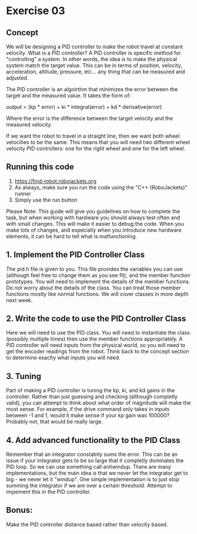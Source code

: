 # Exercise 03

## Concept

We will be designing a PID controller to make the robot travel at constant velocity. What is a PID controller? A PID controller is specific method for "controlling" a system. In other words, the idea is to make the physical system match the target value. This can be in terms of position, velocity, acceleration, altitude, pressure, etc... any thing that can be measured and adjusted. 

The PID controller is an algoirthm that minimizes the error between the target and the measured value. It takes the form of:

output = (kp * error) + ki * integral(error) + kd * derivative(error)

Where the error is the difference between the target velocity and the measured velocity.

If we want the robot to travel in a straight line, then we want both wheel velocities to be the same. This means that you will need two different wheel velocity PID controllers: one for the right wheel and one for the left wheel.

## Running this code

1. https://find-robot.robojackets.org
1. As always, make sure you run the code using the "C++ (RoboJackets)" runner
1. Simply use the run button

Please Note:
This guide will give you guidelines on how to complete the task, but when working with hardware you should always test often and with small changes. This will make it easier to debug the code. When you make lots of changes, and especially when you introduce new hardware elements, it can be hard to tell what is malfunctioning.

## 1. Implement the PID Controller Class

The pid.h file is given to you. This file provides the variables you can use (although feel free to change them as you see fit), and the member function prototypes. You will need to implement the details of the member functions. Do not worry about the details of the class. You can treat those member functions mostly like normal functions. We will cover classes in more depth next week.

## 2. Write the code to use the PID Controller Class

Here we will need to use the PID class. You will need to instantiate the class (possibly multiple times) then use the member functions appropriately. A PID controller will need inputs from the physical world, so you will need to get the encoder readings from the robot. Think back to the concept section to determine exaclty what inputs you will need.

## 3. Tuning

Part of making a PID controller is tuning the kp, ki, and kd gains in the controller. Rather than just guessing and checking (although completly valid), you can attempt to think about what order of magnitude will make the most sense. For example, if the drive command only takes in inputs between -1 and 1, would it make sense if your kp gain was 100000? Probably not, that would be really large.

## 4. Add advanced functionality to the PID Class

Remember that an integrator constatnly sums the error. This can be an issue if your integrator gets to be so large that it completly dominates the PID loop. So we can use something call antiwindup. There are many implementations, but the main idea is that we never let the integrator get to big - we never let it "windup". One simple implementation is to just stop summing the integrator if we are over a certain threshold. Attempt to impement this in the PID controller.

## Bonus:

Make the PID controller distance based rather than velocity based.
